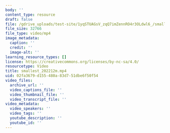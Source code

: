 ```yaml
---
body: ''
content_type: resource
draft: false
file: /gdrive_uploads/test-site/1yqSTUAGsV_zqQ7imZennRO4r3OLdwl6_/smallest_202212m.mp4
file_size: 32766
file_type: video/mp4
image_metadata:
  caption: ''
  credit: ''
  image-alt: ''
learning_resource_types: []
license: https://creativecommons.org/licenses/by-nc-sa/4.0/
resourcetype: Video
title: smallest_202212m.mp4
uid: 02fa3679-d155-480a-83d7-51dbe6f50f54
video_files:
  archive_url: ''
  video_captions_file: ''
  video_thumbnail_file: ''
  video_transcript_file: ''
video_metadata:
  video_speakers: ''
  video_tags: ''
  youtube_description: ''
  youtube_id: ''
---
```

